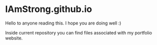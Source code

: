 # IAmStrong.github.io

Hello to anyone reading this. I hope you are doing well :)

Inside current repository you can find files associated with my portfolio website.
